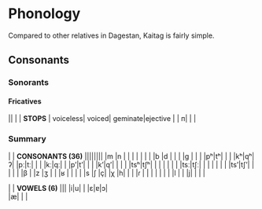 # Phonology

Compared to other relatives in Dagestan, Kaitag is fairly simple.

## Consonants

### Sonorants

<!-- - ~[++м++ --[m]--](./м.m4a) — ~[++мял++](./мял.m4a)
- ~[++н++ --[n]--](./н.m4a) — ~[++нег++](./нег.m4a)

- ~[++л++ --[l]--](./л.m4a) ~[++лам++](./лам.m4a)  
  is palatalized [] in certai contexts, e.g. by vowels ++е++, ++и++
- ~[++р++ --[ɾ]--](./р.m4a) — ~[++раг++](./раг.m4a)
- ~[++й++ --[j]--](./й.m4a) — ~[++йяв++](./йяв.m4a) -->

#### Fricatives

<!-- - ~[++в++ --[β]--](./в.m4a) — ~[++ваь++](./ваь.m4a)
- ~[++з++ --[z]--](./з.m4a) — ~[++зей++](./зей.m4a)
- ~[++з++ --[z]--](./з.m4a) — ~[++зей++](./зей.m4a) -->

<div class="table-wide">

||
|
| **STOPS** | voiceless| voiced| geminate|ejective |
|  п|  | |

</div>

### Summary

<div class="table-wide">

|
| **CONSONANTS (36)** ||||||||
|m |n |   |   | |  |  | |
|b |d |   |   | |g |  | |
|pʰ|tʰ|   |   | |kʰ|qʰ|ʔ|
|pː|tː|   |   | |kː|qː| |
|pʼ|tʼ|   |   | |kʼ|qʼ| |
|  |  |tsʰ|tʃʰ| |  |  | |
|  |  |tsː|tʃː| |  |  | |
|  |  |tsʼ|tʃʼ| |  |  | |
|β |  |z  |ʒ  | |  |ʁ | |
|  |  |s  |ʃ  |ç|  |χ |h|
|  |  |ɾ  |   | |  |  | |
|  |l |   |   |j|  |  | |

</div>

<div class="table-wide">

|
| **VOWELS (6)** |||
|i|u| |
|ɛ|ɐ|ɔ|  
|æ| | |

</div>
